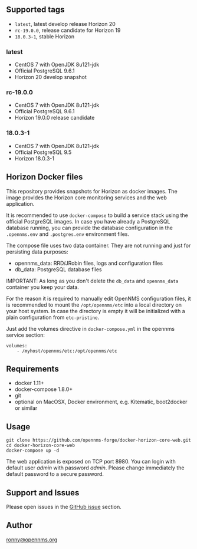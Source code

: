 ## Supported tags

* `latest`, latest develop release Horizon 20
* `rc-19.0.0`, release candidate for Horizon 19
* `18.0.3-1`, stable Horizon

### latest

* CentOS 7 with OpenJDK 8u121-jdk
* Official PostgreSQL 9.6.1
* Horizon 20 develop snapshot

### rc-19.0.0

* CentOS 7 with OpenJDK 8u121-jdk
* Official PostgreSQL 9.6.1
* Horizon 19.0.0 release candidate

### 18.0.3-1

* CentOS 7 with OpenJDK 8u121-jdk
* Official PostgreSQL 9.5
* Horizon 18.0.3-1

## Horizon Docker files

This repository provides snapshots for Horizon as docker images.
The image provides the Horizon core monitoring services and the web application.

It is recommended to use `docker-compose` to build a service stack using the official PostgreSQL images.
In case you have already a PostgreSQL database running, you can provide the database configuration in the `.opennms.env` and `.postgres.env` environment files.

The compose file uses two data container.
They are not running and just for persisting data purposes:

* opennms_data: RRD/JRobin files, logs and configuration files
* db_data: PostgreSQL database files

IMPORTANT:
As long as you don't delete the `db_data` and `opennms_data` container you keep your data.

For the reason it is required to manually edit OpenNMS configuration files, it is recommended to mount the `/opt/opennms/etc` into a local directory on your host system. In case the directory is empty it will be initialized with a plain configuration from `etc-pristine`.

Just add the volumes directive in `docker-compose.yml` in the opennms service section:
```
volumes:
    - /myhost/opennms/etc:/opt/opennms/etc
```

## Requirements

* docker 1.11+
* docker-compose 1.8.0+
* git
* optional on MacOSX, Docker environment, e.g. Kitematic, boot2docker or similar

## Usage

```
git clone https://github.com/opennms-forge/docker-horizon-core-web.git
cd docker-horizon-core-web
docker-compose up -d
```

The web application is exposed on TCP port 8980. You can login with default user *admin* with password *admin*.
Please change immediately the default password to a secure password.

## Support and Issues

Please open issues in the [GitHub issue](https://github.com/opennms-forge/docker-horizon-core-web) section.

## Author

ronny@opennms.org
